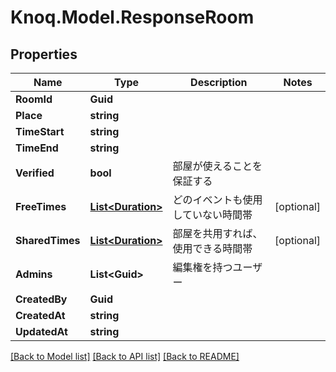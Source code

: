 # Knoq.Model.ResponseRoom

## Properties

Name | Type | Description | Notes
------------ | ------------- | ------------- | -------------
**RoomId** | **Guid** |  | 
**Place** | **string** |  | 
**TimeStart** | **string** |  | 
**TimeEnd** | **string** |  | 
**Verified** | **bool** | 部屋が使えることを保証する | 
**FreeTimes** | [**List&lt;Duration&gt;**](Duration.md) | どのイベントも使用していない時間帯 | [optional] 
**SharedTimes** | [**List&lt;Duration&gt;**](Duration.md) | 部屋を共用すれば、使用できる時間帯 | [optional] 
**Admins** | **List&lt;Guid&gt;** | 編集権を持つユーザー | 
**CreatedBy** | **Guid** |  | 
**CreatedAt** | **string** |  | 
**UpdatedAt** | **string** |  | 

[[Back to Model list]](../README.md#documentation-for-models) [[Back to API list]](../README.md#documentation-for-api-endpoints) [[Back to README]](../README.md)

